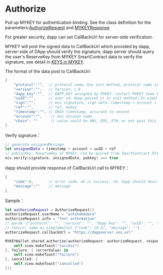 # Authorize

Pull up MYKEY for authentication binding. See the class definition for the parameters:[AuthorizeRequest](../../dive-into-mykey/classes-and-methods/#class-authorizerequest) and [MYKEYResponse](../../dive-into-mykey/classes-and-methods/#class-mykeyresponse)

For greater security, dapp can set CallBackUrl for server-side verification.

MYKEY will post the signed data to CallBackUrl which provided by dapp, server-side of DApp should verify the signature, dapp server should query the user's ReserveKey from MYKEY SmartContract data to verify the signature, see detail in [KEYS in MYKEY](../../dive-into-mykey/dive-into-mykey-account.md#keydata表中的密钥).

The format of the data post to CallBackUrl:

```swift
{
    "protocol":"",  // protocol name，Use init method, protocol name is 'MYKEY', use initSimple to init, protocol name is 'MYKEYSimple'
    "version":"",   // Version，1.0
    "dapp_key":"",  // DAPP_KEY assigned by MYKEY，contact MYKEY team to apply. In simple mode, it is null
    "uuID":"",      // user id，dapp passed it in init method；In simple mode, it is device id
    "sign":"",      // eos signature, sign data：timestamp + account + uuID + ref
    "ref":"",       // ref, mykey
    "timestamp":"", // UNIX timestamp, accurate to second
    "account":"",    // eos account name
    "chain": ""      // value could be ANY, EOS, ETH，or not pass this param
}
```

Verify signature：

```swift
// generate unsignedMessage
let unsignedData = timestamp + account + uuID + ref
// publicKey: ReserveKey of MYKEY，can be quired from SmartContract https://github.com/mykeylab/Documentation/blob/master/English/MYKEY%20on%20EOSIO.md#keys-in-table-keydata
ecc.verify(signature, unsignedData, pubkey) === true
```

dapp should provide response of CallBackUrl call to MYKEY：

```swift
{
    "code":0,       // error code，=0 is success. >0, dapp should describe error in message.
    "message":""    // message
}
```

Sample：

```swift
let authorizeRequest = AuthorizeRequest()
authorizeRequest.userName = "uchihamadara"
authorizeRequest.info = "Test information"
// param：{"protocol": "", "version": "", "dapp_key": "", "uuID": "", "public_key": "", "sign": "", "ref": "", "timestamp": "", "account": ""}
// return: same as SimpleWallet {"code": [0-2], "message": ""}
authorizeRequest.callbackUrl = "https://dappserver.xxx.url"

MYKEYWallet.shared.authorize(authorizeRequest: authorizeRequest, response: MYKEYResponse.init(success: { (response) in
    self.view.makeToast("success")
}, failure: { (errorValue) in
    self.view.makeToast("failure")
}, cancelled: {
    self.view.makeToast("cancelled")
}))
```

